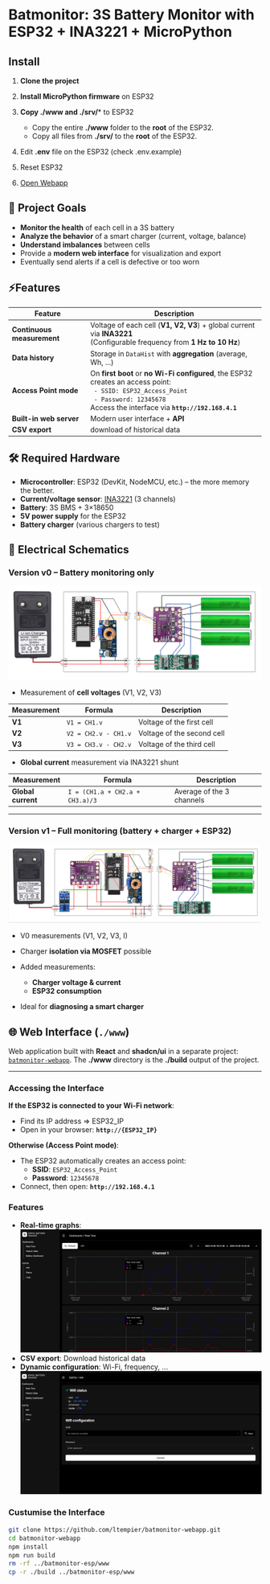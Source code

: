 # Batmonitor: 3S Battery Monitor with ESP32 + INA3221 + MicroPython


## Install
1. **Clone the project**
2. **Install MicroPython firmware** on ESP32

3. **Copy ./www and ./srv/*** to ESP32
    - Copy the entire **./www** folder to the **root** of the ESP32.
    - Copy all files from **./srv/** to the **root** of the ESP32.
4. Edit **.env** file on the ESP32 (check .env.example)
5. Reset ESP32
6. [Open Webapp](#accessing-the-interface)

## 🎯 Project Goals
- **Monitor the health** of each cell in a 3S battery
- **Analyze the behavior** of a smart charger (current, voltage, balance)
- **Understand imbalances** between cells
- Provide a **modern web interface** for visualization and export
- Eventually send alerts if a cell is defective or too worn


## ⚡Features
| Feature | Description |
|----------------|-------------|
| **Continuous measurement** | Voltage of each cell (**V1, V2, V3**) + global current via **INA3221**<br>(Configurable frequency from **1 Hz to 10 Hz**) |
| **Data history** | Storage in `DataHist` with **aggregation** (average, Wh, ...) |
| **Access Point mode** | On **first boot** or **no Wi-Fi configured**, the ESP32 creates an access point:<br>` - SSID: ESP32_Access_Point`<br>` - Password: 12345678`<br>Access the interface via **`http://192.168.4.1`** |
| **Built-in web server** | Modern user interface + **API** |
| **CSV export** | download of historical data |
## 🛠 Required Hardware
- **Microcontroller**: ESP32 (DevKit, NodeMCU, etc.) – the more memory the better.
- **Current/voltage sensor**: [INA3221](https://www.ti.com/product/INA3221) (3 channels)
- **Battery**: 3S BMS + 3×18650
- **5V power supply** for the ESP32
- **Battery charger** (various chargers to test)


## 📐 Electrical Schematics
### **Version v0** – Battery monitoring only
![Schematic v0](./docs/schemat_v0.png)

- Measurement of **cell voltages** (V1, V2, V3)

| Measurement | Formula | Description |
|--------|---------|-------------|
| **V1** | `V1 = CH1.v` | Voltage of the first cell |
| **V2** | `V2 = CH2.v - CH1.v` | Voltage of the second cell |
| **V3** | `V3 = CH3.v - CH2.v` | Voltage of the third cell |

- **Global current** measurement via INA3221 shunt

| Measurement | Formula | Description |
|--------|---------|-------------|
| **Global current** | `I = (CH1.a + CH2.a + CH3.a)/3` | Average of the 3 channels |


---
### **Version v1** – Full monitoring (battery + charger + ESP32)
![Schematic v1](./docs/schemat_v1.png)

- V0 measurements (V1, V2, V3, I)
- Charger **isolation via MOSFET** possible
- Added measurements:
  - **Charger voltage & current**
  - **ESP32 consumption**

- Ideal for **diagnosing a smart charger**


## 🌐 Web Interface (`./www`)



Web application built with **React** and **shadcn/ui** in a separate project: [`batmonitor-webapp`](https://github.com/ltempier/batmonitor-webapp). The **./www** directory is the **./build** output of the project.

---

### Accessing the Interface

**If the ESP32 is connected to your Wi-Fi network**:
- Find its IP address => ESP32_IP
- Open in your browser: **`http://{ESP32_IP}`**

**Otherwise (Access Point mode)**:  
- The ESP32 automatically creates an access point:  
   - **SSID**: `ESP32_Access_Point`  
   - **Password**: `12345678`
- Connect, then open: **`http://192.168.4.1`**

### Features
- **Real-time graphs**:
  ![Real-time interface](./docs/web_app-realtime.png)
- **CSV export**: Download historical data
- **Dynamic configuration**: Wi-Fi, frequency, ...
![Wi-Fi configuration](./docs/web_app-wifi.png) 

### Custumise the Interface
```bash
git clone https://github.com/ltempier/batmonitor-webapp.git
cd batmonitor-webapp
npm install
npm run build
rm -rf ../batmonitor-esp/www
cp -r ./build ../batmonitor-esp/www